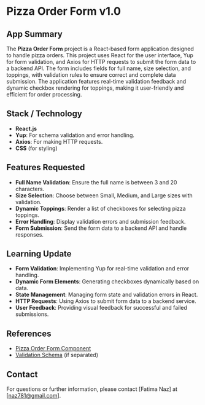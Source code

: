 # Pizza Order Form v1.0

## App Summary

The **Pizza Order Form** project is a React-based form application designed to handle pizza orders. This project uses React for the user interface, Yup for form validation, and Axios for HTTP requests to submit the form data to a backend API. The form includes fields for full name, size selection, and toppings, with validation rules to ensure correct and complete data submission. The application features real-time validation feedback and dynamic checkbox rendering for toppings, making it user-friendly and efficient for order processing.

## Stack / Technology

- **React.js**
- **Yup**: For schema validation and error handling.
- **Axios**: For making HTTP requests.
- **CSS** (for styling)

## Features Requested

- **Full Name Validation**: Ensure the full name is between 3 and 20 characters.
- **Size Selection**: Choose between Small, Medium, and Large sizes with validation.
- **Dynamic Toppings**: Render a list of checkboxes for selecting pizza toppings.
- **Error Handling**: Display validation errors and submission feedback.
- **Form Submission**: Send the form data to a backend API and handle responses.

## Learning Update

- **Form Validation**: Implementing Yup for real-time validation and error handling.
- **Dynamic Form Elements**: Generating checkboxes dynamically based on data.
- **State Management**: Managing form state and validation errors in React.
- **HTTP Requests**: Using Axios to submit form data to a backend service.
- **User Feedback**: Providing visual feedback for successful and failed submissions.

## References

- [Pizza Order Form Component](./src/Form.js)
- [Validation Schema](./src/validationSchema.js) (if separated)


## Contact

For questions or further information, please contact [Fatima Naz] at [naz781@gmail.com].
